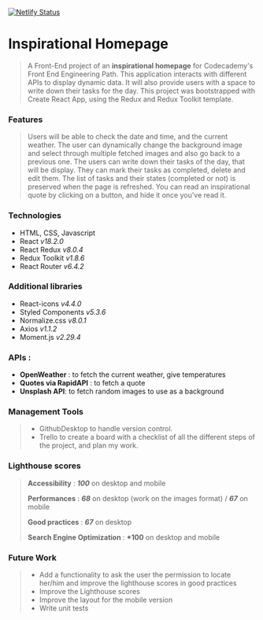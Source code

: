 [![Netlify Status](https://api.netlify.com/api/v1/badges/1f74c640-163d-4249-988b-b5f0e335d07f/deploy-status)](https://app.netlify.com/sites/inspohomepage-reactproject/deploys)

# Inspirational Homepage

> A Front-End project of an **inspirational homepage** for Codecademy's Front End Engineering Path. This application interacts with different APIs to display dynamic data. It will also provide users with a space to write down their tasks for the day. This project was bootstrapped with Create React App, using the Redux and Redux Toolkit template.

### Features

> Users will be able to check the date and time, and the current weather.
> The user can dynamically change the background image and select through multiple fetched images and also go back to a previous one.
> The users can write down their tasks of the day, that will be display. They can mark their tasks as completed, delete and edit them.
> The list of tasks and their states (completed or not) is preserved when the page is refreshed.
> You can read an inspirational quote by clicking on a button, and hide it once you've read it.

### Technologies

- HTML, CSS, Javascript
- React _v18.2.0_
- React Redux _v8.0.4_
- Redux Toolkit _v1.8.6_
- React Router _v6.4.2_

### Additional libraries

- React-icons _v4.4.0_
- Styled Components _v5.3.6_
- Normalize.css _v8.0.1_
- Axios _v1.1.2_
- Moment.js _v2.29.4_

### APIs :

- **OpenWeather** : to fetch the current weather, give temperatures
- **Quotes via RapidAPI** : to fetch a quote
- **Unsplash API**: to fetch random images to use as a background

### Management Tools

> - GithubDesktop to handle version control.
> - Trello to create a board with a checklist of all the different steps of the project, and plan my work.

### Lighthouse scores

> **Accessibility** : **_100_** on desktop and mobile
>
> **Performances** : **_68_** on desktop (work on the images format) / **_67_** on mobile
>
> **Good practices** : **_67_** on desktop
>
> **Search Engine Optimization** : **\*100** on desktop and mobile

### Future Work

> - Add a functionality to ask the user the permission to locate her/him and improve the lighthouse scores in good practices
> - Improve the Lighthouse scores
> - Improve the layout for the mobile version
> - Write unit tests
